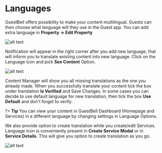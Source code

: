 # Languages
GuestBell offers possibility to make your content multilingual. Guests can then choose what language will they use in the Guest app. You can add extra language in **Property -> Edit Property**

![alt text](https://static.guestbell.com/img/docs/overview/languages.jpg)

Notification will appear in the right corner after you add new language, that will inform you to translate existing content into new language. Click on the Language icon and pick **See Content** Option.

![alt text](https://static.guestbell.com/img/docs/overview/languagesContent.jpg)

Content Manager will show you all missing translations as the one you already made. When you successfully translate your content tick the box under translation **Is Verified** and Save Changes. In some cases you can decide to use default language for new translation, then tick the box **Use Default** and don't forget to verify.

?> **Tip** You can view your content in GuestBell Dashboard (Homepage and Services) in a different language by changing settings in Language Options.

We also provide option to create translation while you create/edit Services. Language Icon is conveniently present in **Create Service Modal** or in **Service Details**. This will give you option to create translation as you go.

![alt text](https://static.guestbell.com/img/docs/overview/languagesService.jpg)
